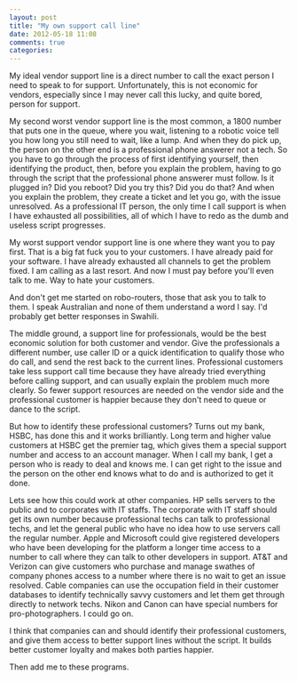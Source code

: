 ```yaml
---
layout: post
title: "My own support call line"
date: 2012-05-18 11:08
comments: true
categories: 
---
```


My ideal vendor support line is a direct number to call the exact person I need to speak to for support. Unfortunately, this is not economic for vendors, especially since I may never call this lucky, and quite bored, person for support.

My second worst vendor support line is the most common, a 1800 number that puts one in the queue, where you wait, listening to a robotic voice tell you how long you still need to wait, like a lump. And when they do pick up, the person on the other end is a professional phone answerer not a tech. So you have to go through the process of first identifying yourself, then identifying the product, then, before you explain the problem, having to go through the script that the professional phone answerer must follow. Is it plugged in? Did you reboot? Did you try this? Did you do that? And when you explain the problem, they create a ticket and let you go, with the issue unresolved. As a professional IT person, the only time I call support is when I have exhausted all possibilities, all of which I have to redo as the dumb and useless script progresses.

My worst support vendor support line is one where they want you to pay first. That is a big fat fuck you to your customers. I have already paid for your software. I have already exhausted all channels to get the problem fixed. I am calling as a last resort. And now I must pay before you'll even talk to me. Way to hate your customers.

And don't get me started on robo-routers, those that ask you to talk to them. I speak Australian and none of them understand a word I say. I'd probably get better responses in Swahili.

The middle ground, a support line for professionals, would be the best economic solution for both customer and vendor. Give the professionals a different number, use caller ID or a quick identification to qualify those who do call, and send the rest back to the current lines. Professional customers take less support call time because they have already tried everything before calling support, and can usually explain the problem much more clearly. So fewer support resources are needed on the vendor side and the professional customer is happier because they don't need to queue or dance to the script.

But how to identify these professional customers? Turns out my bank, HSBC, has done this and it works brilliantly. Long term and higher value customers at HSBC get the premier tag, which gives them a special support number and access to an account manager. When I call my bank, I get a person who is ready to deal and knows me. I can get right to the issue and the person on the other end knows what to do and is authorized to get it done.

Lets see how this could work at other companies. HP sells servers to the public and to corporates with IT staffs. The corporate with IT staff should get its own number because professional techs can talk to professional techs, and let the general public who have no idea how to use servers call the regular number. Apple and Microsoft could give registered developers who have been developing for the platform a longer time access to a number to call where they can talk to other developers in support. AT&T and Verizon can give customers who purchase and manage swathes of company phones access to a number where there is no wait to get an issue resolved. Cable companies can use the occupation field in their customer databases to identify technically savvy customers and let them get through directly to network techs. Nikon and Canon can have special numbers for pro-photographers. I could go on.

I think that companies can and should identify their professional customers, and give them access to better support lines without the script. It builds better customer loyalty and makes both parties happier.

Then add me to these programs.

